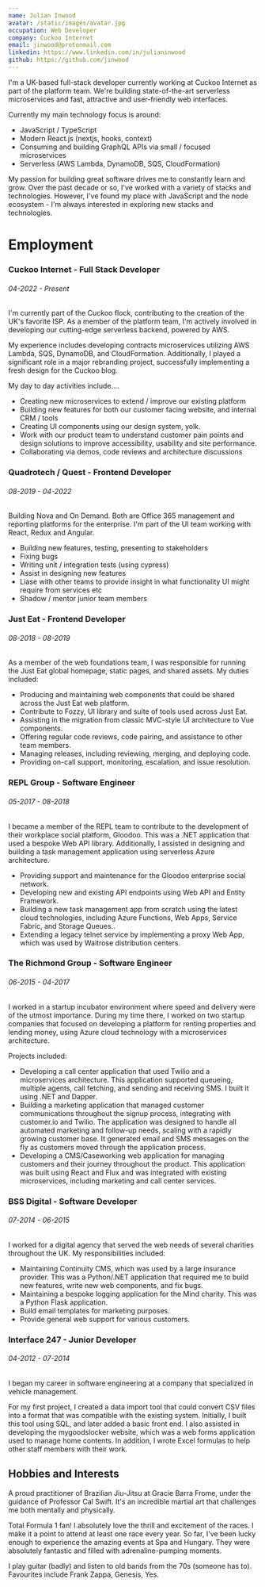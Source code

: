 ```yaml
---
name: Julian Inwood
avatar: /static/images/avatar.jpg
occupation: Web Developer
company: Cuckoo Internet
email: jinwood@protonmail.com
linkedin: https://www.linkedin.com/in/julianinwood
github: https://github.com/jinwood
---
```


I'm a UK-based full-stack developer currently working at Cuckoo Internet as part of the platform team. We're building state-of-the-art serverless microservices and fast, attractive and user-friendly web interfaces.

Currently my main technology focus is around:

- JavaScript / TypeScript
- Modern React.js (nextjs, hooks, context)
- Consuming and building GraphQL APIs via small / focused microservices
- Serverless (AWS Lambda, DynamoDB, SQS, CloudFormation)

My passion for building great software drives me to constantly learn and grow. Over the past decade or so, I've worked with a variety of stacks and technologies. However, I've found my place with JavaScript and the node ecosystem - I'm always interested in exploring new stacks and technologies.

# Employment

### Cuckoo Internet - Full Stack Developer

###### 04-2022 - Present

I'm currently part of the Cuckoo flock, contributing to the creation of the UK's favorite ISP. As a member of the platform team, I'm actively involved in developing our cutting-edge serverless backend, powered by AWS.

My experience includes developing contracts microservices utilizing AWS Lambda, SQS, DynamoDB, and CloudFormation. Additionally, I played a significant role in a major rebranding project, successfully implementing a fresh design for the Cuckoo blog.

My day to day activities include....

- Creating new microservices to extend / improve our existing platform
- Building new features for both our customer facing website, and internal CRM / tools
- Creating UI components using our design system, yolk.
- Work with our product team to understand customer pain points and design solutions to improve accessibility, usability and site performance.
- Collaborating via demos, code reviews and architecture discussions

### Quadrotech / Quest - Frontend Developer

###### 08-2019 - 04-2022

Building Nova and On Demand. Both are Office 365 management and reporting platforms for the enterprise. I'm part of the UI team working with React, Redux and Angular.

- Building new features, testing, presenting to stakeholders
- Fixing bugs
- Writing unit / integration tests (using cypress)
- Assist in designing new features
- Liase with other teams to provide insight in what functionality UI might require from services etc
- Shadow / mentor junior team members

### Just Eat - Frontend Developer

###### 08-2018 - 08-2019

As a member of the web foundations team, I was responsible for running the Just Eat global homepage, static pages, and shared assets. My duties included:

- Producing and maintaining web components that could be shared across the Just Eat web platform.
- Contribute to Fozzy, UI library and suite of tools used across Just Eat.
- Assisting in the migration from classic MVC-style UI architecture to Vue components.
- Offering regular code reviews, code pairing, and assistance to other team members.
- Managing releases, including reviewing, merging, and deploying code.
- Providing on-call support, monitoring, escalation, and issue resolution.

### REPL Group - Software Engineer

###### 05-2017 - 08-2018

I became a member of the REPL team to contribute to the development of their workplace social platform, Gloodoo. This was a .NET application that used a bespoke Web API library. Additionally, I assisted in designing and building a task management application using serverless Azure architecture.

- Providing support and maintenance for the Gloodoo enterprise social network.
- Developing new and existing API endpoints using Web API and Entity Framework.
- Building a new task management app from scratch using the latest cloud technologies, including Azure Functions, Web Apps, Service Fabric, and Storage Queues..
- Extending a legacy telnet service by implementing a proxy Web App, which was used by Waitrose distribution centers.

### The Richmond Group - Software Engineer

###### 06-2015 - 04-2017

I worked in a startup incubator environment where speed and delivery were of the utmost importance. During my time there, I worked on two startup companies that focused on developing a platform for renting properties and lending money, using Azure cloud technology with a microservices architecture.

Projects included:

- Developing a call center application that used Twilio and a microservices architecture. This application supported queueing, multiple agents, call fetching, and sending and receiving SMS. I built it using .NET and Dapper.
- Building a marketing application that managed customer communications throughout the signup process, integrating with customer.io and Twilio. The application was designed to handle all automated marketing and follow-up needs, scaling with a rapidly growing customer base. It generated email and SMS messages on the fly as customers moved through the application process.
- Developing a CMS/Caseworking web application for managing customers and their journey throughout the product. This application was built using React and Flux and was integrated with existing microservices, including marketing and call center services.

### BSS Digital - Software Developer

###### 07-2014 - 06-2015

I worked for a digital agency that served the web needs of several charities throughout the UK. My responsibilities included:

- Maintaining Continuity CMS, which was used by a large insurance provider. This was a Python/.NET application that required me to build new features, write new web components, and fix bugs.
- Maintaining a bespoke logging application for the Mind charity. This was a Python Flask application.
- Build email templates for marketing purposes.
- Provide general web support for various customers.

### Interface 247 - Junior Developer

###### 04-2012 - 07-2014

I began my career in software engineering at a company that specialized in vehicle management.

For my first project, I created a data import tool that could convert CSV files into a format that was compatible with the existing system. Initially, I built this tool using SQL, and later added a basic front end. I also assisted in developing the mygoodslocker website, which was a web forms application used to manage home contents. In addition, I wrote Excel formulas to help other staff members with their work.

## Hobbies and Interests

A proud practitioner of Brazilian Jiu-Jitsu at Gracie Barra Frome, under the guidance of Professor Cal Swift. It's an incredible martial art that challenges me both mentally and physically.

Total Formula 1 fan! I absolutely love the thrill and excitement of the races. I make it a point to attend at least one race every year. So far, I've been lucky enough to experience the amazing events at Spa and Hungary. They were absolutely fantastic and filled with adrenaline-pumping moments.

I play guitar (badly) and listen to old bands from the 70s (someone has to). Favourites include Frank Zappa, Genesis, Yes.
